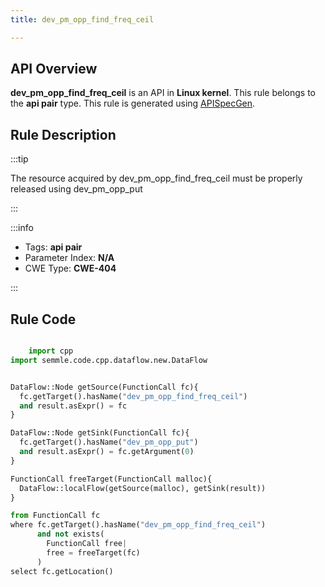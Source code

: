 ```yaml
---
title: dev_pm_opp_find_freq_ceil

---
```



## API Overview
**dev_pm_opp_find_freq_ceil** is an API in **Linux kernel**. This rule belongs to the **api pair** type. This rule is generated using [APISpecGen](../../tools/APISpecGen).
## Rule Description

:::tip

The resource acquired by dev_pm_opp_find_freq_ceil must be properly released using dev_pm_opp_put

:::

:::info

- Tags: **api pair**
- Parameter Index: **N/A**
- CWE Type: **CWE-404**

:::

## Rule Code
```python

    import cpp
import semmle.code.cpp.dataflow.new.DataFlow


DataFlow::Node getSource(FunctionCall fc){
  fc.getTarget().hasName("dev_pm_opp_find_freq_ceil")
  and result.asExpr() = fc
}

DataFlow::Node getSink(FunctionCall fc){
  fc.getTarget().hasName("dev_pm_opp_put")
  and result.asExpr() = fc.getArgument(0)
}

FunctionCall freeTarget(FunctionCall malloc){
  DataFlow::localFlow(getSource(malloc), getSink(result))
}

from FunctionCall fc
where fc.getTarget().hasName("dev_pm_opp_find_freq_ceil")
      and not exists(
        FunctionCall free| 
        free = freeTarget(fc)
      )
select fc.getLocation()

    
```
